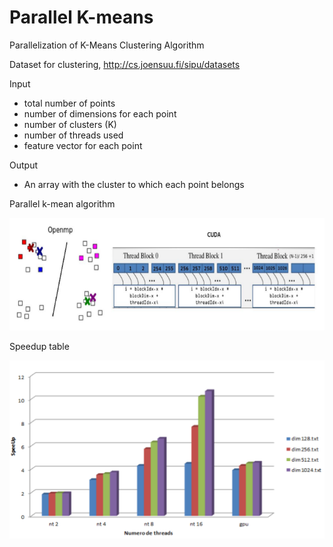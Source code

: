 # Parallel K-means
Parallelization of K-Means Clustering Algorithm

Dataset for clustering, http://cs.joensuu.fi/sipu/datasets

Input

- total number of points
- number of dimensions for each point
- number of clusters (K)
- number of threads used
- feature vector for each point

Output

- An array with the cluster to which each point belongs

  

Parallel k-mean algorithm

<img src="img/parallel-kmeans.png" alt="parallel-kmean" width="700">



Speedup table

<img src="img/speedup-kmeans.png" alt="speed-kmean" width="600">
